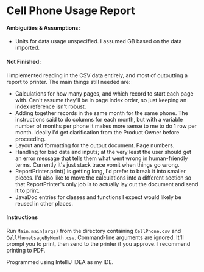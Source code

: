 # Cell Phone Usage Report

#### Ambiguities & Assumptions:

* Units for data usage unspecified. I assumed GB based on the data imported.

#### Not Finished:

I implemented reading in the CSV data entirely, and most of outputting a report to
printer. The main things still needed are:

-   Calculations for how many pages, and which record to start each page with. Can't
    assume they'll be in page index order, so just keeping an index reference isn't
    robust.
-   Adding together records in the same month for the same phone. The instructions said 
    to do columns for each month, but with a variable number of months per phone
    it makes more sense to me to do 1 row per month. Ideally I'd get clarification from
    the Product Owner before proceeding.
-   Layout and formatting for the output document. Page numbers.
-   Handling for bad data and inputs; at the very least the user should get an error
    message that tells them what went wrong in human-friendly terms. Currently it's
    just stack trace vomit when things go wrong.
-   ReportPrinter.print() is getting long, I'd prefer to break it into smaller pieces.
    I'd also like to move the calculations into a different section so that
    ReportPrinter's only job is to actually lay out the document and send it to print.
-   JavaDoc entries for classes and functions I expect would likely be reused in
    other places.
    
#### Instructions

Run `Main.main(args)` from the directory containing `CellPhone.csv` and 
`CellPhoneUsageByMonth.csv`. Command-line arguments are ignored. It'll prompt you
to print, then send to the printer if you approve. I recommend printing to PDF.

Programmed using IntelliJ IDEA as my IDE.